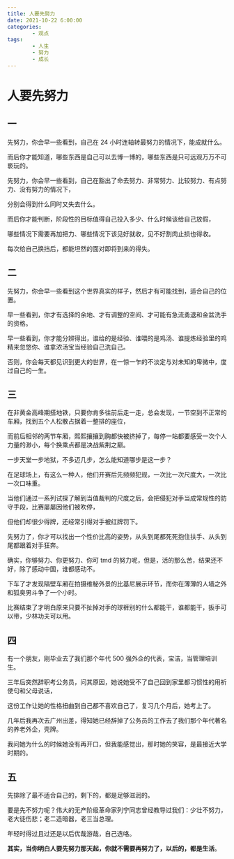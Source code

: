 ```yaml
---
title: 人要先努力
date: 2021-10-22 6:00:00
categories:
        - 观点
tags:
        - 人生
        - 努力
        - 成长
---
```


# 人要先努力

## 一

先努力，你会早一些看到，自己在 24 小时连轴转最努力的情况下，能成就什么。

而后你才能知道，哪些东西是自己可以去博一博的，哪些东西是只可远观万万不可亵玩的。

先努力，你会早一些看到，自己在豁出了命去努力、非常努力、比较努力、有点努力、没有努力的情况下，

分别会得到什么同时又失去什么。

而后你才能判断，阶段性的目标值得自己投入多少、什么时候该给自己放假，

哪些情况下需要再加把力、哪些情况下该见好就收，见不好割肉止损也得收。

每次给自己换挡后，都能坦然的面对即将到来的得失。

## 二

先努力，你会早一些看到这个世界真实的样子，然后才有可能找到，适合自己的位置。

早一些看到，你才有选择的余地、才有调整的空间、才可能有急流勇退和金盆洗手的资格。

早一些看到，你才能分辨得出，谁给的是经验、谁喂的是鸡汤、谁提炼经验里的鸡精来忽悠你、谁拿浓汤宝当经验自己洗自己。

否则，你会每天都见识到更大的世界，在一惊一乍的不淡定与对未知的卑微中，度过自己的一生。

## 三

在非黄金高峰期搭地铁，只要你肯多往前后走一走，总会发现，一节空到不正常的车厢，找到五个人松散占据着一整排的座位，

而前后相邻的两节车厢，熙熙攘攘到胸都快被挤掉了，每停一站都要感受一次个人力量的渺小，每个换乘点都是决战紫荆之巅。

一步天堂一步地狱，不多迈几步，怎么能知道哪步是这一步？

在足球场上，有这么一种人，他们开赛后先频频犯规，一次比一次尺度大，一次比一次口味重。

当他们通过一系列试探了解到当值裁判的尺度之后，会把侵犯对手当成常规性的防守手段，比赛屡屡因他们被吹停，

但他们却很少得牌，还经常引得对手被红牌罚下。

先努力了，你才可以找出一个性价比高的姿势，从头到尾都死死抱住扶手、从头到尾都跟着对手狂奔。

确实，你够努力、你更努力、你可 tmd 的努力呢，但是，活的那么苦，结果还不好，除了感动中国，谁都感动不。

下车了才发现隔壁车厢在拍摄维秘外景的比基尼展示环节，而你在薄薄的人墙之外和狐臭男斗争了一个小时。

比赛结束了才明白原来只要不扯掉对手的球裤别的什么都能干，谁都能干，扳手可以带，少林功夫可以用。

## 四

有一个朋友，刚毕业去了我们那个年代 500 强外企的代表，宝洁，当管理培训生。

三年后突然辞职考公务员，问其原因，她说她受不了自己回到家里都习惯性的用祈使句和父母说话，

这份工作让她的性格扭曲到自己都不喜欢自己了，复习几个月后，她考上了。

几年后我再次去广州出差，得知她已经辞掉了公务员的工作去了我们那个年代著名的养老外企，壳牌。

我问她为什么的时候她没有再开口，但我能感觉出，那时她的笑容，是最接近大学时期的。

## 五

先排除了最不适合自己的，剩下的，都是足够滋润的。

要是先不努力呢？伟大的无产阶级革命家列宁同志曾经教导过我们：少壮不努力，老大徒伤悲；老二造暗器，老三当总理。

年轻时得过且过还是以后优哉游哉，自己选咯。

**其实，当你明白人要先努力那天起，你就不需要再努力了，以后的，都是生活**。
